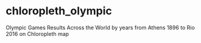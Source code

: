 # chloropleth_olympic
Olympic Games Results Across the World by years from Athens 1896 to Rio 2016 on Chloropleth map
